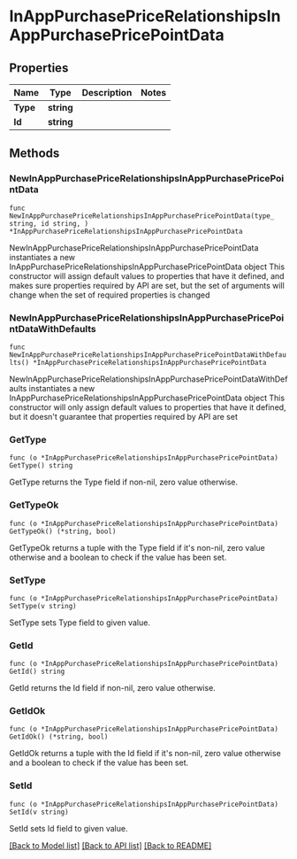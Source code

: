 # InAppPurchasePriceRelationshipsInAppPurchasePricePointData

## Properties

Name | Type | Description | Notes
------------ | ------------- | ------------- | -------------
**Type** | **string** |  | 
**Id** | **string** |  | 

## Methods

### NewInAppPurchasePriceRelationshipsInAppPurchasePricePointData

`func NewInAppPurchasePriceRelationshipsInAppPurchasePricePointData(type_ string, id string, ) *InAppPurchasePriceRelationshipsInAppPurchasePricePointData`

NewInAppPurchasePriceRelationshipsInAppPurchasePricePointData instantiates a new InAppPurchasePriceRelationshipsInAppPurchasePricePointData object
This constructor will assign default values to properties that have it defined,
and makes sure properties required by API are set, but the set of arguments
will change when the set of required properties is changed

### NewInAppPurchasePriceRelationshipsInAppPurchasePricePointDataWithDefaults

`func NewInAppPurchasePriceRelationshipsInAppPurchasePricePointDataWithDefaults() *InAppPurchasePriceRelationshipsInAppPurchasePricePointData`

NewInAppPurchasePriceRelationshipsInAppPurchasePricePointDataWithDefaults instantiates a new InAppPurchasePriceRelationshipsInAppPurchasePricePointData object
This constructor will only assign default values to properties that have it defined,
but it doesn't guarantee that properties required by API are set

### GetType

`func (o *InAppPurchasePriceRelationshipsInAppPurchasePricePointData) GetType() string`

GetType returns the Type field if non-nil, zero value otherwise.

### GetTypeOk

`func (o *InAppPurchasePriceRelationshipsInAppPurchasePricePointData) GetTypeOk() (*string, bool)`

GetTypeOk returns a tuple with the Type field if it's non-nil, zero value otherwise
and a boolean to check if the value has been set.

### SetType

`func (o *InAppPurchasePriceRelationshipsInAppPurchasePricePointData) SetType(v string)`

SetType sets Type field to given value.


### GetId

`func (o *InAppPurchasePriceRelationshipsInAppPurchasePricePointData) GetId() string`

GetId returns the Id field if non-nil, zero value otherwise.

### GetIdOk

`func (o *InAppPurchasePriceRelationshipsInAppPurchasePricePointData) GetIdOk() (*string, bool)`

GetIdOk returns a tuple with the Id field if it's non-nil, zero value otherwise
and a boolean to check if the value has been set.

### SetId

`func (o *InAppPurchasePriceRelationshipsInAppPurchasePricePointData) SetId(v string)`

SetId sets Id field to given value.



[[Back to Model list]](../README.md#documentation-for-models) [[Back to API list]](../README.md#documentation-for-api-endpoints) [[Back to README]](../README.md)


